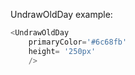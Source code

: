 UndrawOldDay example:
```js 
<UndrawOldDay
    primaryColor='#6c68fb'
    height= '250px'
    />
```